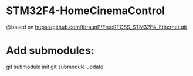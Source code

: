 STM32F4-HomeCinemaControl
=========================
@based on https://github.com/tbraunP/FreeRTOSS_STM32F4_Ethernet.git


Add submodules:
=================
git submodule init
git submodule update
